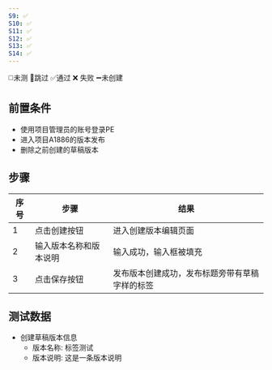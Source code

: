```yaml
---
S9: ✅
S10: ✅
S11: ✅
S12: ✅
S13: ✅
S14: ✅
---
```

◻️未测    🚫跳过     ✅通过    ❌ 失败    ➖未创建

## 前置条件

- 使用项目管理员的账号登录PE
- 进入项目A1886的版本发布
- 删除之前创建的草稿版本

## 步骤

| 序号  | 步骤          | 结果                      |
| --- | ----------- | ----------------------- |
| 1   | 点击创建按钮      | 进入创建版本编辑页面              |
| 2   | 输入版本名称和版本说明 | 输入成功，输入框被填充             |
| 3   | 点击保存按钮      | 发布版本创建成功，发布标题旁带有草稿字样的标签 |

## 测试数据

- 创建草稿版本信息
	- 版本名称: 标签测试
	- 版本说明: 这是一条版本说明
